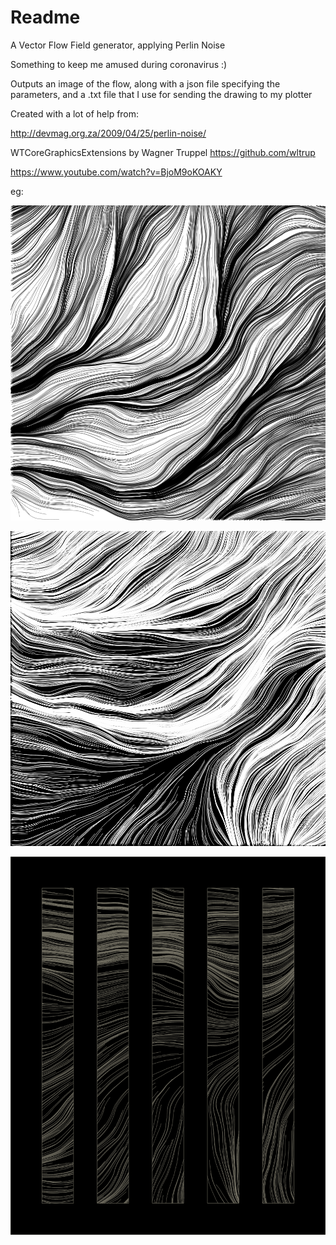 #  Readme

A Vector Flow Field generator, applying Perlin Noise

Something to keep me amused during coronavirus :)

Outputs an image of the flow, along with a json file specifying the parameters, and a .txt file that I use for sending the drawing to my plotter

Created with a lot of help from:

http://devmag.org.za/2009/04/25/perlin-noise/

WTCoreGraphicsExtensions by Wagner Truppel
https://github.com/wltrup

https://www.youtube.com/watch?v=BjoM9oKOAKY

eg:

![Image](examples/image.png "Image")


![Image2](examples/image2.png "Image2")


![Image3](examples/image3.png "Image3")
